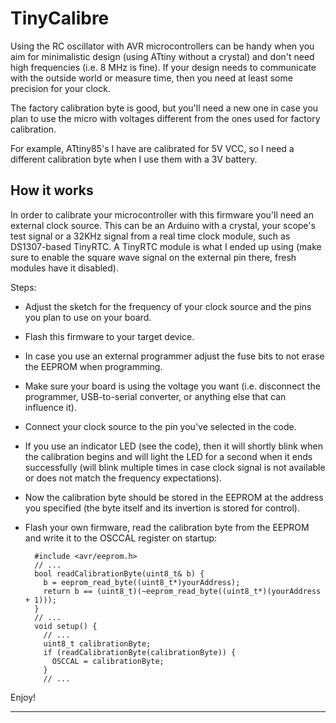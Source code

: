 # TinyCalibre

Using the RC oscillator with AVR microcontrollers can be handy when you aim for minimalistic design (using ATtiny without a crystal) and don't need high frequencies (i.e. 8 MHz is fine). If your design needs to communicate with the outside world or measure time, then you need at least some precision for your clock. 

The factory calibration byte is good, but you'll need a new one in case you plan to use the micro with voltages different from the ones used for factory calibration. 

For example, ATtiny85's I have are calibrated for 5V VCC, so I need a different calibration byte when I use them with a 3V battery.

## How it works

In order to calibrate your microcontroller with this firmware you'll need an external clock source. This can be an Arduino with a crystal, your scope's test signal or a 32KHz signal from a real time clock module, such as DS1307-based TinyRTC. A TinyRTC module is what I ended up using (make sure to enable the square wave signal on the external pin there, fresh modules have it disabled).

Steps:

- Adjust the sketch for the frequency of your clock source and the pins you plan to use on your board.
- Flash this firmware to your target device.
- In case you use an external programmer adjust the fuse bits to not erase the EEPROM when programming.
- Make sure your board is using the voltage you want (i.e. disconnect the programmer, USB-to-serial converter, or anything else that can influence it).
- Connect your clock source to the pin you've selected in the code. 
- If you use an indicator LED (see the code), then it will shortly blink when the calibration begins and will light the LED for a second when it ends successfully (will blink multiple times in case clock signal is not available or does not match the frequency expectations).
- Now the calibration byte should be stored in the EEPROM at the address you specified (the byte itself and its invertion is stored for control). 
- Flash your own firmware, read the calibration byte from the EEPROM and write it to the OSCCAL register on startup:

        #include <avr/eeprom.h>
        // ...
        bool readCalibrationByte(uint8_t& b) {
          b = eeprom_read_byte((uint8_t*)yourAddress);
          return b == (uint8_t)(~eeprom_read_byte((uint8_t*)(yourAddress + 1)));
        }
        // ...
        void setup() {
          // ...
          uint8_t calibrationByte;
          if (readCalibrationByte(calibrationByte)) {
            OSCCAL = calibrationByte;
          }
          // ...

Enjoy!

---
